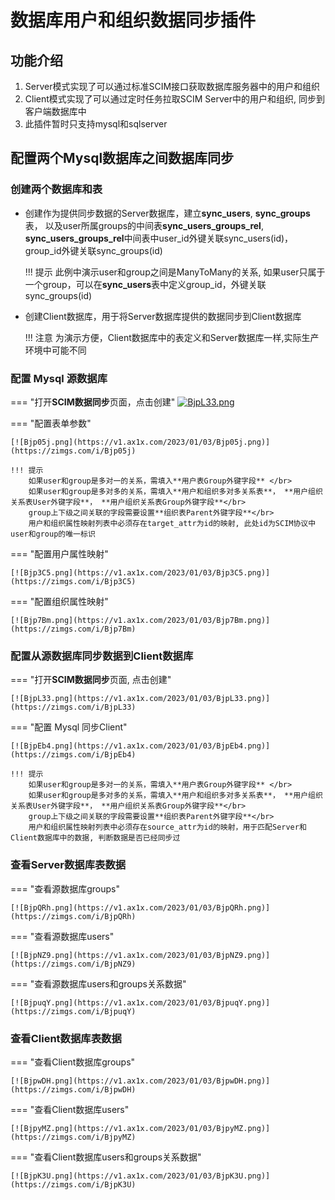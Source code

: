 # 数据库用户和组织数据同步插件

## 功能介绍
1. Server模式实现了可以通过标准SCIM接口获取数据库服务器中的用户和组织
2. Client模式实现了可以通过定时任务拉取SCIM Server中的用户和组织, 同步到客户端数据库中
3. 此插件暂时只支持mysql和sqlserver

## 配置两个Mysql数据库之间数据库同步

### 创建两个数据库和表

- 创建作为提供同步数据的Server数据库，建立**sync_users**, **sync_groups**表， 以及user所属groups的中间表**sync_users_groups_rel**, </br>
**sync_users_groups_rel**中间表中user_id外键关联sync_users(id)， group_id外键关联sync_groups(id)
    
    !!! 提示
        此例中演示user和group之间是ManyToMany的关系, 如果user只属于一个group，可以在**sync_users**表中定义group_id，外键关联sync_groups(id)

- 创建Client数据库，用于将Server数据库提供的数据同步到Client数据库

    !!! 注意
        为演示方便，Client数据库中的表定义和Server数据库一样,实际生产环境中可能不同

### 配置 Mysql 源数据库

=== "打开**SCIM数据同步**页面，点击创建"
    [![BjpL33.png](https://v1.ax1x.com/2023/01/03/BjpL33.png)](https://zimgs.com/i/BjpL33)

=== "配置表单参数"

    [![Bjp05j.png](https://v1.ax1x.com/2023/01/03/Bjp05j.png)](https://zimgs.com/i/Bjp05j)

    !!! 提示
        如果user和group是多对一的关系，需填入**用户表Group外键字段** </br>
        如果user和group是多对多的关系，需填入**用户和组织多对多关系表**， **用户组织关系表User外键字段**， **用户组织关系表Group外键字段**</br>
        group上下级之间关联的字段需要设置**组织表Parent外键字段**</br>
        用户和组织属性映射列表中必须存在target_attr为id的映射, 此处id为SCIM协议中user和group的唯一标识

=== "配置用户属性映射"

    [![Bjp3C5.png](https://v1.ax1x.com/2023/01/03/Bjp3C5.png)](https://zimgs.com/i/Bjp3C5)

=== "配置组织属性映射"

    [![Bjp7Bm.png](https://v1.ax1x.com/2023/01/03/Bjp7Bm.png)](https://zimgs.com/i/Bjp7Bm)

### 配置从源数据库同步数据到Client数据库

=== "打开**SCIM数据同步**页面, 点击创建"

    [![BjpL33.png](https://v1.ax1x.com/2023/01/03/BjpL33.png)](https://zimgs.com/i/BjpL33)


=== "配置 Mysql 同步Client"

    [![BjpEb4.png](https://v1.ax1x.com/2023/01/03/BjpEb4.png)](https://zimgs.com/i/BjpEb4)

    !!! 提示
        如果user和group是多对一的关系，需填入**用户表Group外键字段** </br>
        如果user和group是多对多的关系，需填入**用户和组织多对多关系表**， **用户组织关系表User外键字段**， **用户组织关系表Group外键字段**</br>
        group上下级之间关联的字段需要设置**组织表Parent外键字段**</br>
        用户和组织属性映射列表中必须存在source_attr为id的映射，用于匹配Server和Client数据库中的数据, 判断数据是否已经同步过


### 查看Server数据库表数据

=== "查看源数据库groups"
    
    [![BjpQRh.png](https://v1.ax1x.com/2023/01/03/BjpQRh.png)](https://zimgs.com/i/BjpQRh)

=== "查看源数据库users"
    
    [![BjpNZ9.png](https://v1.ax1x.com/2023/01/03/BjpNZ9.png)](https://zimgs.com/i/BjpNZ9)

=== "查看源数据库users和groups关系数据"
    
    [![BjpuqY.png](https://v1.ax1x.com/2023/01/03/BjpuqY.png)](https://zimgs.com/i/BjpuqY)


### 查看Client数据库表数据

=== "查看Client数据库groups"
    
    [![BjpwDH.png](https://v1.ax1x.com/2023/01/03/BjpwDH.png)](https://zimgs.com/i/BjpwDH)

=== "查看Client数据库users"
    
    [![BjpyMZ.png](https://v1.ax1x.com/2023/01/03/BjpyMZ.png)](https://zimgs.com/i/BjpyMZ)

=== "查看Client数据库users和groups关系数据"
    
    [![BjpK3U.png](https://v1.ax1x.com/2023/01/03/BjpK3U.png)](https://zimgs.com/i/BjpK3U)

